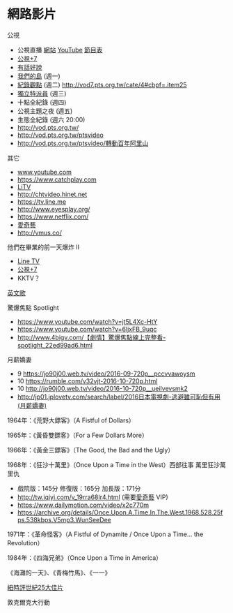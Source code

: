 # 網路影片
公視
* 公視直播 [網站](http://www.pts.org.tw/ptslive/live/) [YouTube](https://youtu.be/zjGR32QyTkQ) [節目表](https://docs.google.com/spreadsheets/d/11-2PV-m-nO05dYpdeviXdp75E08QNBAuX9f1IrG68Tk/pubhtml)
* [公視+7](http://vod7.pts.org.tw)
* [有話好說](https://www.youtube.com/user/PTSTalk)
* [我們的島](https://www.youtube.com/channel/UCiNrmbGfxRnzVVqg4a9banQ) (週一)
* [紀錄觀點](https://www.youtube.com/channel/UCVrJDXSpLMtnCfK5ckK3vAg) (週二) http://vod7.pts.org.tw/cate/4#cbpf=.item25
* <a href="https://www.youtube.com/user/news50402">獨立特派員</a> (週三)
* 十點全紀錄 (週四)
* 公視主題之夜 (週五)
* 生態全紀錄 (週六 20:00)
* http://vod.pts.org.tw/
* http://vod.pts.org.tw/ptsvideo
* http://vod.pts.org.tw/ptsvideo/轉動百年阿里山

其它
* www.youtube.com
* https://www.catchplay.com
* [LiTV](https://www.litv.tv)
* http://chtvideo.hinet.net
* https://tv.line.me
* http://www.eyesplay.org/
* https://www.netflix.com/
* [愛奇藝](http://tw.iqiyi.com)
* http://vmus.co/

他們在畢業的前一天爆炸 II
* [Line TV](https://tv.line.me)
* [公視+7](http://vod7.pts.org.tw)
* KKTV？

[英文歌](../english_song.md)

驚爆焦點 Spotlight
* https://www.youtube.com/watch?v=jt5L4Xc-HtY
* https://www.youtube.com/watch?v=6ljxFB_9uqc
* http://www.4bigv.com/【劇情】驚爆焦點線上完整看-spotlight_22ed99ad6.html

月薪嬌妻
* 9 https://jo90j00.web.tv/video/2016-09-720p__pccvvawoysm
* 10 https://rumble.com/v32vjt-2016-10-720p.html
* 10 http://jo90j00.web.tv/video/2016-10-720p__ueilvevsmk2
* http://jp01.jplovetv.com/search/label/2016日本電視劇-逃避雖可恥但有用(月薪嬌妻)


1964年：《荒野大鏢客》（A Fistful of Dollars）

1965年：《黃昏雙鏢客》（For a Few Dollars More）

1966年：《黃金三鏢客》（The Good, the Bad and the Ugly）

1968年：《狂沙十萬里》（Once Upon a Time in the West）西部往事 萬里狂沙萬里仇
* 戲院版：145分 修復版：165分 加長版：171分
* http://tw.iqiyi.com/v_19rra68lr4.html (需要[愛奇藝](http://tw.iqiyi.com) VIP)
* https://www.dailymotion.com/video/x2c770m
* https://archive.org/details/Once.Upon.A.Time.In.The.West.1968.528.25fps.538kbps.V5mp3.WunSeeDee

1971年：《革命怪客》（A Fistful of Dynamite / Once Upon a Time... the Revolution）

1984年：《四海兄弟》（Once Upon a Time in America）

《海灘的一天》、《青梅竹馬》、《一一》

[紐時評世紀25大佳片](https://newtalk.tw/news/view/2017-06-12/89091)

敦克爾克大行動
